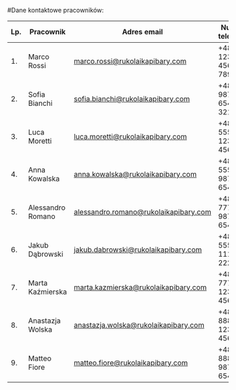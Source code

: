 #Dane kontaktowe pracowników:

|Lp.| Pracownik                 | Adres email                         | Numer telefonu|
|---|---------------------------|-------------------------------------|---------------|
|1. | Marco Rossi               |marco.rossi@rukolaikapibary.com      |+48 123 456 789|
|2. | Sofia Bianchi             |sofia.bianchi@rukolaikapibary.com    |+48 987 654 321| 
|3. | Luca Moretti              |luca.moretti@rukolaikapibary.com     |+48 555 123 456|
|4. | Anna Kowalska             |anna.kowalska@rukolaikapibary.com    |+48 555 987 654|
|5. | Alessandro Romano         |alessandro.romano@rukolaikapibary.com|+48 777 987 654|
|6. | Jakub Dąbrowski           |jakub.dabrowski@rukolaikapibary.com  |+48 555 111 222|
|7. | Marta Kaźmierska          |marta.kazmierska@rukolaikapibary.com |+48 777 123 456|
|8. | Anastazja Wolska          |anastazja.wolska@rukolaikapibary.com |+48 888 123 456|
|9. | Matteo Fiore              |matteo.fiore@rukolaikapibary.com     |+48 888 987 654|


